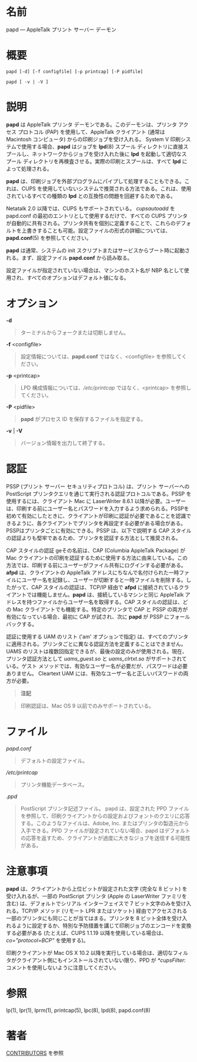 # 名前

papd — AppleTalk プリント サーバー デーモン

# 概要

`papd [-d] [-f configfile] [-p printcap] [-P pidfile]`

`papd [ -v | -V ]`

# 説明

**papd** は AppleTalk プリンタ デーモンである。このデーモンは、プリンタ アクセス プロトコル (PAP) を使用して、AppleTalk クライアント (通常は Macintosh コンピュータ) からの印刷ジョブを受け入れる。 System V 印刷システムで使用する場合、**papd** はジョブを **lpd**(8) スプール ディレクトリに直接スプールし、ネットワークからジョブを受け入れた後に **lpd** を起動して適切なスプール ディレクトリを再検査させる。実際の印刷とスプールは、すべて **lpd** によって処理される。

**papd** は、印刷ジョブを外部プログラムにパイプして処理することもできる。これは、CUPS を使用していないシステムで推奨される方法である。これは、使用されているすべての種類の **lpd** との互換性の問題を回避するためである。

Netatalk 2.0 以降では、CUPS もサポートされている。 *cupsautoadd* を papd.conf
の最初のエントリとして使用するだけで、すべての CUPS
プリンタが自動的に共有される。プリンタ共有を個別に定義することで、これらのデフォルトを上書きすることも可能。設定ファイルの形式の詳細については、**papd.conf**(5)
を参照してください。

**papd** は通常、システムの init スクリプトまたはサービスからブート時に起動される。まず、設定ファイル **papd.conf** から読み取る。

設定ファイルが指定されていない場合は、マシンのホスト名が NBP 名として使用され、すべてのオプションはデフォルト値になる。

# オプション

**-d**

> ターミナルからフォークまたは切断しません。

**-f** <configfile\>

> 設定情報については、**papd.conf** ではなく、<configfile\>
を参照してください。

**-p** <printcap\>

> LPD 構成情報については、*/etc/printcap* ではなく、<printcap\>
を参照してください。

**-P** <pidfile\>

> **papd** がプロセス ID を保存するファイルを指定する。

**-v** | **-V**

> バージョン情報を出力して終了する。

# 認証

PSSP (プリント サーバー セキュリティプロトコル) は、プリント サーバーへの PostScript
プリンタクエリを通じて実行される認証プロトコルである。PSSP を使用するには、クライアント Mac に LaserWriter 8.6.1
以降が必要。ユーザーは、印刷する前にユーザー名とパスワードを入力するよう求められる。PSSPを初めて有効にしたときに、クライアントが印刷に認証が必要であることを認識できるように、各クライアントでプリンタを再設定する必要がある場合がある。PSSPはプリンタごとに有効にできる。PSSP
は、以下で説明する CAP スタイルの認証よりも堅牢であるため、プリンタを認証する方法として推奨される。

CAP スタイルの認証 geその名前は、CAP (Columbia AppleTalk Package) が Mac
クライアントの印刷を認証するために使用する方法に由来している。この方法では、印刷する前にユーザーがファイル共有にログインする必要がある。**afpd**
は、クライアントの AppleTalk
アドレスにちなんで名付けられた一時ファイルにユーザー名を記録し、ユーザーが切断すると一時ファイルを削除する。したがって、CAP
スタイルの認証は、TCP/IP 経由で **afpd** に接続されているクライアントでは機能しません。**papd** は、接続しているマシンと同じ
AppleTalk アドレスを持つファイルからユーザー名を取得する。CAP スタイルの認証は、どの Mac クライアントでも機能する。特定のプリンタで
CAP と PSSP の両方が有効になっている場合、最初に CAP が試され、次に **papd** が PSSP にフォールバックする。

認証に使用する UAM のリスト ('am' オプションで指定)
は、すべてのプリンタに適用される。プリンタごとに異なる認証方法を定義することはできません。UAMS
のリストは複数回指定できるが、最後の設定のみが使用される。現在、プリンタ認証方法として *uams_guest.so* と
*uams_clrtxt.so* がサポートされている。ゲスト メソッドでは、有効なユーザー名が必要だが、パスワードは必要ありません。
Cleartext UAM には、有効なユーザー名と正しいパスワードの両方が必要。

> **注記**

> 印刷認証は、Mac OS 9 以前でのみサポートされている。

# ファイル

*papd.conf*

> デフォルトの設定ファイル。

*/etc/printcap*

> プリンタ機能データベース。

*.ppd*

> PostScript プリンタ記述ファイル。 papd は、設定された PPD
ファイルを参照して、印刷クライアントからの設定およびフォントのクエリに応答する。このようなファイルは、Adobe,
Inc. またはプリンタの製造元から入手できる。PPD
ファイルが設定されていない場合、papd
はデフォルトの応答を返すため、クライアントが過度に大きなジョブを送信する可能性がある。

# 注意事項

**papd** は、クライアントから上位ビットが設定された文字 (完全な 8 ビット)  を受け入れるが、一部の PostScript プリンタ (Apple の LaserWriter ファミリを含む) は、デフォルトでシリアル インターフェイスで 7 ビット文字のみを受け入れる。TCP/IP メソッド (リモート LPR またはソケット)  経由でアクセスされる一部のプリンタにも同じことが当てはまる。プリンタを 8 ビット全体を受け入れるように設定するか、特別な予防措置を講じて印刷ジョブのエンコードを変換する必要がある (たとえば、CUPS 1.1.19 以降を使用している場合は、*co="protocol=BCP"* を使用する)。

印刷クライアントが Mac OS X 10.2 以降を実行している場合は、適切なフィルタがクライアント側にもインストールされていない限り、PPD が
*\*cupsFilter:* コメントを使用しないように注意してください。

# 参照

lp(1), lpr(1), lprm(1), printcap(5), lpc(8), lpd(8), papd.conf(8)

# 著者

[CONTRIBUTORS](https://netatalk.io/contributors) を参照
